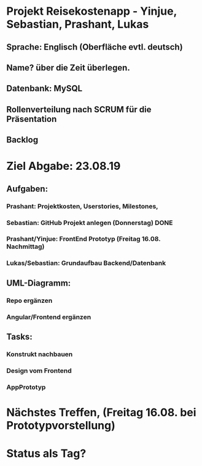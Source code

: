 # Projekt Reisekostenapp - Yinjue, Sebastian, Prashant, Lukas

## Sprache: Englisch (Oberfläche evtl. deutsch)  
## Name? über die Zeit überlegen.
## Datenbank: MySQL
## Rollenverteilung nach SCRUM für die Präsentation
## Backlog

# Ziel Abgabe: 23.08.19

## Aufgaben:
### Prashant: Projektkosten, Userstories, Milestones, 
### Sebastian: GitHub Projekt anlegen  (Donnerstag)   DONE
### Prashant/Yinjue: FrontEnd Prototyp (Freitag 16.08. Nachmittag)
### Lukas/Sebastian: Grundaufbau Backend/Datenbank

## UML-Diagramm:
### Repo ergänzen
### Angular/Frontend ergänzen
	
## Tasks:
 ### Konstrukt nachbauen
 ### Design vom Frontend
 ### AppPrototyp
 
# Nächstes Treffen, (Freitag 16.08. bei Prototypvorstellung)

# Status als Tag?
